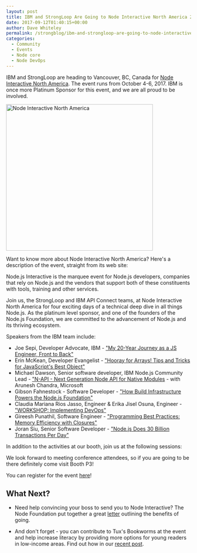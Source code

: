 ```yaml
---
layout: post
title: IBM and StrongLoop Are Going to Node Interactive North America 2017
date: 2017-09-12T01:40:15+00:00
author: Dave Whiteley
permalink: /strongblog/ibm-and-strongloop-are-going-to-node-interactive-north-america-2017
categories:
  - Community
  - Events
  - Node core
  - Node DevOps 
---
```

IBM and StrongLoop are heading to Vancouver, BC, Canada for [Node Interactive North America](http://events.linuxfoundation.org/events/node-interactive). The event runs from October 4-6, 2017. IBM is once more Platinum Sponsor for this event, and we are all proud to be involved.

<!--more-->
<img src="https://strongloop.com/blog-assets/2017/08/nodejs-interactive-2017.png" alt="Node Interactive North America" style="width: 400px"/>

Want to know more about Node Interactive North America? Here's a description of the event, straight from its web site:

Node.js Interactive is the marquee event for Node.js developers, companies that rely on Node.js and the vendors that support both of these constituents with tools, training and other services.

Join us, the StrongLoop and IBM API Connect teams, at Node Interactive North America for four exciting days of a technical deep dive in all things Node.js. As the platinum level sponsor, and one of the founders of the Node.js Foundation, we are committed to the advancement of Node.js and its thriving ecosystem.

Speakers from the IBM team include:

- Joe Sepi, Developer Advocate, IBM - ["My 20-Year Journey as a JS Engineer, Front to Back"](https://nina17.sched.com/event/AtiN)
- Erin McKean, Developer Evangelist - ["Hooray for Arrays! Tips and Tricks for JavaScript's Best Object"](https://nina17.sched.com/event/AtiX/hooray-for-arrays-tips-and-tricks-for-javascripts-best-object-b-erin-mckean-ibm)
- Michael Dawson, Senior software developer, IBM Node.js Community Lead - ["N-API - Next Generation Node API for Native Modules](https://nina17.sched.com/event/Atir/n-api-next-generation-node-api-for-native-modules-i-michael-dawson-ibm-arunesh-chandra-microsoft) - with Arunesh Chandra, Microsoft
- Gibson Fahnestock - Software Developer - ["How Build Infrastructure Powers the Node.js Foundation"](https://nina17.sched.com/event/Atit/how-build-infrastructure-powers-the-nodejs-foundation-gibson-fahnestock-ibm)
- Claudia Mariana Rios Jasso, Engineer & Erika Jisel Osuna, Engineer - ["WORKSHOP: Implementing DevOps"](https://nina17.sched.com/event/AtiO/workshop-implementing-devops-claudia-mariana-rios-jasso-erika-jisel-osuna-ibm)
- Gireesh Punathil, Software Engineer - ["Programming Best Practices: Memory Efficiency with Closures"](https://nina17.sched.com/event/AtiR/programming-best-practices-memory-efficiency-with-closures-i-gireesh-punathil-ibm-india-pvt-ltd)
- Joran Siu, Senior Software Developer - ["Node.js Does 30 Billion Transactions Per Day"](https://nina17.sched.com/event/Atik/nodejs-does-30-billion-transactions-per-day-b-joran-siu-ibm)

In addition to the activities at our booth, join us at the following sessions:

We look forward to meeting conference attendees, so if you are going to be there definitely come visit Booth P3!

You can register for the event [here](http://events.linuxfoundation.org/events/node-interactive/attend/registration)!

## What Next?

- Need help convincing your boss to send you to Node Interactive? The Node Foundation put together a great [letter](http://bit.ly/2iGpFjR ) outlining the benefits of going.

- And don't forget - you can contribute to Tux's Bookworms at the event and help increase literacy by providing more options for young readers in low-income areas. Find out how in our [recent post](https://strongloop.com/strongblog/support-childrens-literacy-tuxs-bookworms-node-interactive/). 
